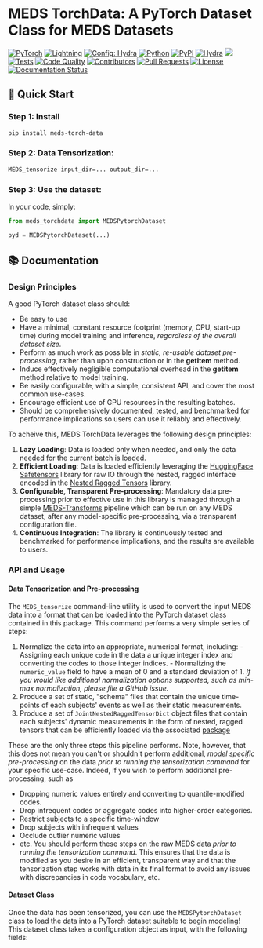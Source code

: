 # MEDS TorchData: A PyTorch Dataset Class for MEDS Datasets

<a href="https://pytorch.org/get-started/locally/"><img alt="PyTorch" src="https://img.shields.io/badge/PyTorch-ee4c2c?logo=pytorch&logoColor=white"></a>
<a href="https://pytorchlightning.ai/"><img alt="Lightning" src="https://img.shields.io/badge/-Lightning-792ee5?logo=pytorchlightning&logoColor=white"></a>
<a href="https://hydra.cc/"><img alt="Config: Hydra" src="https://img.shields.io/badge/Config-Hydra-89b8cd"></a>
<a href="https://www.python.org/downloads/release/python-3100/"><img alt="Python" src="https://img.shields.io/badge/-Python_3.11+-blue?logo=python&logoColor=white"></a>
<a href="https://pypi.org/project/meds-torch-data/"><img alt="PyPI" src="https://img.shields.io/badge/PyPI-v0.0.1a1-blue?logoColor=blue"></a>
<a href="https://hydra.cc/"><img alt="Hydra" src="https://img.shields.io/badge/Config-Hydra_1.3-89b8cd"></a>
<a href="https://codecov.io/github/mmcdermott/meds-torch-data"><img src="https://codecov.io/github/mmcdermott/meds-torch-data/graph/badge.svg?token=BV119L5JQJ"/></a>
<a href="https://github.com/mmcdermott/meds-torch-data/actions/workflows/tests.yaml"><img alt="Tests" src="https://github.com/mmcdermott/meds-torch-data/actions/workflows/tests.yaml/badge.svg"></a>
<a href="https://github.com/mmcdermott/meds-torch-data/actions/workflows/code-quality-main.yaml"><img alt="Code Quality" src="https://github.com/mmcdermott/meds-torch-data/actions/workflows/code-quality-main.yaml/badge.svg"></a>
<a href="https://github.com/mmcdermott/meds-torch-data/graphs/contributors"><img alt="Contributors" src="https://img.shields.io/github/contributors/oufattole/meds-torch.svg"></a>
<a href="https://github.com/mmcdermott/meds-torch-data/pulls"><img alt="Pull Requests" src="https://img.shields.io/badge/PRs-welcome-brightgreen.svg"></a>
<a href="https://github.com/mmcdermott/meds-torch-data#license"><img alt="License" src="https://img.shields.io/badge/License-MIT-green.svg?labelColor=gray"></a>
<a href='https://meds-torch.readthedocs.io/en/latest/?badge=latest'><img src='https://readthedocs.org/projects/meds-torch/badge/?version=latest' alt='Documentation Status' /></a>

## 🚀 Quick Start

### Step 1: Install

```bash
pip install meds-torch-data
```

### Step 2: Data Tensorization:

```bash
MEDS_tensorize input_dir=... output_dir=...
```

### Step 3: Use the dataset:
In your code, simply:

```python
from meds_torchdata import MEDSPytorchDataset

pyd = MEDSPytorchDataset(...)
```

## 📚 Documentation
### Design Principles
A good PyTorch dataset class should:
  - Be easy to use
  - Have a minimal, constant resource footprint (memory, CPU, start-up time) during model training and
    inference, _regardless of the overall dataset size_.
  - Perform as much work as possible in _static, re-usable dataset pre-processing_, rather than upon
    construction or in the __getitem__ method.
  - Induce effectively negligible computational overhead in the __getitem__ method relative to model training.
  - Be easily configurable, with a simple, consistent API, and cover the most common use-cases.
  - Encourage efficient use of GPU resources in the resulting batches.
  - Should be comprehensively documented, tested, and benchmarked for performance implications so users can
    use it reliably and effectively.

To acheive this, MEDS TorchData leverages the following design principles:
  1. **Lazy Loading**: Data is loaded only when needed, and only the data needed for the current batch is
     loaded.
  2. **Efficient Loading**: Data is loaded efficiently leveraging the
     [HuggingFace Safetensors](https://huggingface.co/docs/safetensors/en/index) library for raw IO through
     the nested, ragged interface encoded in the
     [Nested Ragged Tensors](https://github.com/mmcdermott/nested_ragged_tensors) library.
  3. **Configurable, Transparent Pre-processing**: Mandatory data pre-processing prior to effective use in
     this library is managed through a simple
     [MEDS-Transforms](https://meds-transforms.readthedocs.io/en/latest/) pipeline which can be run on any
     MEDS dataset, after any model-specific pre-processing, via a transparent configuration file.
  4. **Continuous Integration**: The library is continuously tested and benchmarked for performance
     implications, and the results are available to users.

### API and Usage
#### Data Tensorization and Pre-processing
The `MEDS_tensorize` command-line utility is used to convert the input MEDS data into a format that can be
loaded into the PyTorch dataset class contained in this package. This command performs a very simple series of
steps:
  1. Normalize the data into an appropriate, numerical format, including:
    - Assigning each unique `code` in the data a unique integer index and converting the codes to those
      integer indices.
    - Normalizing the `numeric_value` field to have a mean of 0 and a standard deviation of 1. _If you would
      like additional normalization options supported, such as min-max normalization, please file a GitHub
      issue._
  2. Produce a set of static, "schema" files that contain the unique time-points of each subjects' events as
     well as their static measurements.
  3. Produce a set of `JointNestedRaggedTensorDict` object files that contain each subjects' dynamic
     measurements in the form of nested, ragged tensors that can be efficiently loaded via the associated
     [package](https://github.com/mmcdermott/nested_ragged_tensors)

These are the only three steps this pipeline performs. Note, however, that this does not mean you can't or
shouldn't perform additional, _model specific pre-processing_ on the data _prior to running the tensorization
command_ for your specific use-case. Indeed, if you wish to perform additional pre-processing, such as
  - Dropping numeric values entirely and converting to quantile-modified codes.
  - Drop infrequent codes or aggregate codes into higher-order categories.
  - Restrict subjects to a specific time-window
  - Drop subjects with infrequent values
  - Occlude outlier numeric values
  - etc.
You should perform these steps on the raw MEDS data _prior to running the tensorization command_. This ensures
that the data is modified as you desire in an efficient, transparent way and that the tensorization step works
with data in its final format to avoid any issues with discrepancies in code vocabulary, etc.

#### Dataset Class
Once the data has been tensorized, you can use the `MEDSPytorchDataset` class to load the data into a PyTorch
dataset suitable to begin modeling! This dataset class takes a configuration object as input, with the
following fields:
